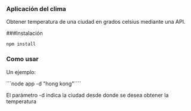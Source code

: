 ### Aplicación del clima

Obtener temperatura de una ciudad en grados celsius mediante una API.

###Instalación

```npm install```

### Como usar

Un ejemplo:

```node app -d "hong kong"````

El parámetro -d indica la ciudad desde donde se desea obtener la temperatura